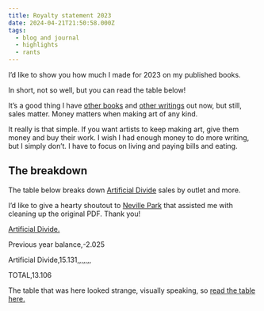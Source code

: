 ```yaml
---
title: Royalty statement 2023
date: 2024-04-21T21:50:58.000Z
tags:
  - blog and journal
  - highlights
  - rants
---
```


I’d like to show you how much I made for 2023 on my published books.

In short, not so well, but you can read the table below!

It’s a good thing I have [other books](/books) and [other writings](/writings) out now, but still, sales matter. Money matters when making art of any kind.

It really is that simple. If you want artists to keep making art, give them money and buy their work. I wish I had enough money to do more writing, but I simply don’t. I have to focus on living and paying bills and eating.

## The breakdown

The table below breaks down [Artificial Divide](/posts/4305) sales by outlet and more.

I’d like to give a hearty shoutout to [Neville Park](https://nevillepark.ca/) that assisted me with cleaning up the original PDF. Thank you!

[Artificial Divide.](/posts/4305)

Previous year balance,-2.025

Artificial Divide,15.131,,,,,,,

TOTAL,13.106

The table that was here looked strange, visually speaking, so [read the table here.](/Artificial-Divide-Earnings-breakdown.html)
